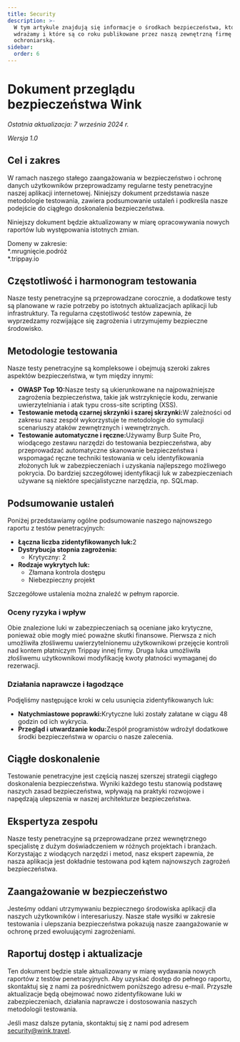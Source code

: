 ```yaml
---
title: Security
description: >-
  W tym artykule znajdują się informacje o środkach bezpieczeństwa, które
  wdrażamy i które są co roku publikowane przez naszą zewnętrzną firmę
  ochroniarską.
sidebar:
  order: 6
---
```

# Dokument przeglądu bezpieczeństwa Wink

*Ostatnia aktualizacja: 7 września 2024 r.*

*Wersja 1.0*

## Cel i zakres

W ramach naszego stałego zaangażowania w bezpieczeństwo i ochronę danych użytkowników przeprowadzamy regularne testy penetracyjne naszej aplikacji internetowej. Niniejszy dokument przedstawia nasze metodologie testowania, zawiera podsumowanie ustaleń i podkreśla nasze podejście do ciągłego doskonalenia bezpieczeństwa.

Niniejszy dokument będzie aktualizowany w miarę opracowywania nowych raportów lub występowania istotnych zmian.

Domeny w zakresie:\
\*.mrugnięcie.podróż\
\*.trippay.io

## Częstotliwość i harmonogram testowania

Nasze testy penetracyjne są przeprowadzane corocznie, a dodatkowe testy są planowane w razie potrzeby po istotnych aktualizacjach aplikacji lub infrastruktury. Ta regularna częstotliwość testów zapewnia, że wyprzedzamy rozwijające się zagrożenia i utrzymujemy bezpieczne środowisko.

## Metodologie testowania

Nasze testy penetracyjne są kompleksowe i obejmują szeroki zakres aspektów bezpieczeństwa, w tym między innymi:

* **OWASP Top 10:**&#x4E;asze testy są ukierunkowane na najpoważniejsze zagrożenia bezpieczeństwa, takie jak wstrzyknięcie kodu, zerwanie uwierzytelniania i atak typu cross-site scripting (XSS).
* **Testowanie metodą czarnej skrzynki i szarej skrzynki:**&#x57; zależności od zakresu nasz zespół wykorzystuje te metodologie do symulacji scenariuszy ataków zewnętrznych i wewnętrznych.
* **Testowanie automatyczne i ręczne:**&#x55;żywamy Burp Suite Pro, wiodącego zestawu narzędzi do testowania bezpieczeństwa, aby przeprowadzać automatyczne skanowanie bezpieczeństwa i wspomagać ręczne techniki testowania w celu identyfikowania złożonych luk w zabezpieczeniach i uzyskania najlepszego możliwego pokrycia. Do bardziej szczegółowej identyfikacji luk w zabezpieczeniach używane są niektóre specjalistyczne narzędzia, np. SQLmap.

## Podsumowanie ustaleń

Poniżej przedstawiamy ogólne podsumowanie naszego najnowszego raportu z testów penetracyjnych:

* **Łączna liczba zidentyfikowanych luk:**&#x32;
* **Dystrybucja stopnia zagrożenia:**
  * Krytyczny: 2
* **Rodzaje wykrytych luk:**
  * Złamana kontrola dostępu
  * Niebezpieczny projekt

Szczegółowe ustalenia można znaleźć w pełnym raporcie.

### Oceny ryzyka i wpływ

Obie znalezione luki w zabezpieczeniach są oceniane jako krytyczne, ponieważ obie mogły mieć poważne skutki finansowe. Pierwsza z nich umożliwiła złośliwemu uwierzytelnionemu użytkownikowi przejęcie kontroli nad kontem płatniczym Trippay innej firmy. Druga luka umożliwiła złośliwemu użytkownikowi modyfikację kwoty płatności wymaganej do rezerwacji.

### Działania naprawcze i łagodzące

Podjęliśmy następujące kroki w celu usunięcia zidentyfikowanych luk:

* **Natychmiastowe poprawki:**&#x4B;rytyczne luki zostały załatane w ciągu 48 godzin od ich wykrycia.
* **Przegląd i utwardzanie kodu:**&#x5A;espół programistów wdrożył dodatkowe środki bezpieczeństwa w oparciu o nasze zalecenia.

## Ciągłe doskonalenie

Testowanie penetracyjne jest częścią naszej szerszej strategii ciągłego doskonalenia bezpieczeństwa. Wyniki każdego testu stanowią podstawę naszych zasad bezpieczeństwa, wpływają na praktyki rozwojowe i napędzają ulepszenia w naszej architekturze bezpieczeństwa.

## Ekspertyza zespołu

Nasze testy penetracyjne są przeprowadzane przez wewnętrznego specjalistę z dużym doświadczeniem w różnych projektach i branżach. Korzystając z wiodących narzędzi i metod, nasz ekspert zapewnia, że nasza aplikacja jest dokładnie testowana pod kątem najnowszych zagrożeń bezpieczeństwa.

## Zaangażowanie w bezpieczeństwo

Jesteśmy oddani utrzymywaniu bezpiecznego środowiska aplikacji dla naszych użytkowników i interesariuszy. Nasze stałe wysiłki w zakresie testowania i ulepszania bezpieczeństwa pokazują nasze zaangażowanie w ochronę przed ewoluującymi zagrożeniami.

## Raportuj dostęp i aktualizacje

Ten dokument będzie stale aktualizowany w miarę wydawania nowych raportów z testów penetracyjnych. Aby uzyskać dostęp do pełnego raportu, skontaktuj się z nami za pośrednictwem poniższego adresu e-mail. Przyszłe aktualizacje będą obejmować nowo zidentyfikowane luki w zabezpieczeniach, działania naprawcze i dostosowania naszych metodologii testowania.

Jeśli masz dalsze pytania, skontaktuj się z nami pod adresem security@wink.travel.

